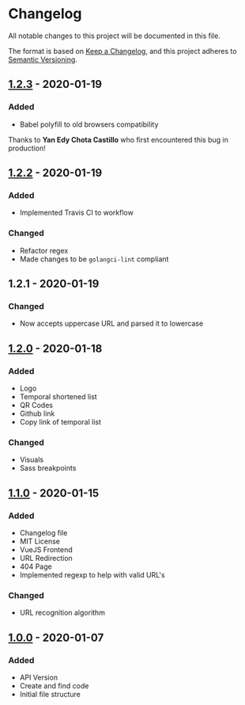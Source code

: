 # Changelog

All notable changes to this project will be documented in this file.

The format is based on [Keep a Changelog](https://keepachangelog.com/en/1.0.0/),
and this project adheres to [Semantic Versioning](https://semver.org/spec/v2.0.0.html).

## [1.2.3] - 2020-01-19

### Added

 - Babel polyfill to old browsers compatibility

 Thanks to **Yan Edy Chota Castillo** who first encountered this bug in production!

## [1.2.2] - 2020-01-19

### Added

 - Implemented Travis CI to workflow

### Changed

 - Refactor regex
 - Made changes to be `golangci-lint` compliant

## 1.2.1 - 2020-01-19

### Changed

 - Now accepts uppercase URL and parsed it to lowercase

## [1.2.0] - 2020-01-18

### Added

 - Logo
 - Temporal shortened list
 - QR Codes
 - Github link
 - Copy link of temporal list

### Changed

 - Visuals
 - Sass breakpoints

## [1.1.0] - 2020-01-15

### Added

 - Changelog file
 - MIT License
 - VueJS Frontend
 - URL Redirection
 - 404 Page
 - Implemented regexp to help with valid URL's

### Changed

 - URL recognition algorithm

## [1.0.0] - 2020-01-07

### Added

 - API Version
 - Create and find code
 - Initial file structure

[1.2.3]: https://github.com/garaekz/goshort/compare/v1.2.2...v1.2.3
[1.2.2]: https://github.com/garaekz/goshort/compare/v1.2.0...v1.2.2
[1.2.0]: https://github.com/garaekz/goshort/compare/v1.1.0...v1.2.0
[1.1.0]: https://github.com/garaekz/goshort/compare/v1.0...v1.1.0
[1.0.0]: https://github.com/garaekz/goshort/releases/tag/v1.0
